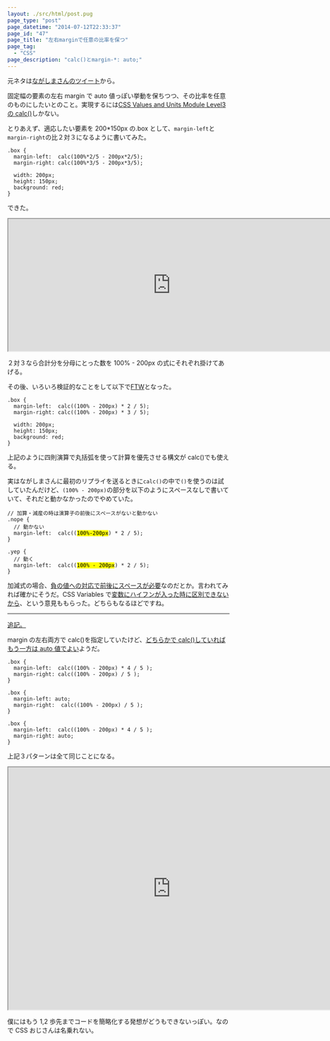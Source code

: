 ```yaml
---
layout: ./src/html/post.pug
page_type: "post"
page_datetime: "2014-07-12T22:33:37"
page_id: "47"
page_title: "左右marginで任意の比率を保つ"
page_tag:
  - "CSS"
page_description: "calc()とmargin-*: auto;"
---
```


元ネタは[ながしまさんのツイート](https://twitter.com/hail2u_/status/487903628665970691)から。

固定幅の要素の左右 margin で auto 値っぽい挙動を保ちつつ、その比率を任意のものにしたいとのこと。実現するには[CSS Values and Units Module Level3 の calc()](http://www.w3.org/TR/css-values/#calc)しかない。

とりあえず、適応したい要素を 200\*150px の.box として、`margin-left`と`margin-right`の比２対３になるように書いてみた。

<pre><code>.box {
  margin-left:  calc(100%*2/5 - 200px*2/5);
  margin-right: calc(100%*3/5 - 200px*3/5);

  width: 200px;
  height: 150px;
  background: red;
}</code></pre>

できた。

<iframe width="736" height="300" src="https://jsfiddle.net/4rp7s3nv/embedded/result,html,css/" allowfullscreen="allowfullscreen" ></iframe>

２対３なら合計分を分母にとった数を 100% - 200px の式にそれぞれ掛けてあげる。

その後、いろいろ検証的なことをして以下で[FTW](https://twitter.com/hail2u_/status/487928879793721344)となった。

<pre><code>.box {
  margin-left:  calc((100% - 200px) * 2 / 5);
  margin-right: calc((100% - 200px) * 3 / 5);

  width: 200px;
  height: 150px;
  background: red;
}</code></pre>

上記のように四則演算で丸括弧を使って計算を優先させる構文が calc()でも使える。

実はながしまさんに最初のリプライを送るときに`calc()`の中で`()`を使うのは試していたんだけど、`(100% - 200px)`の部分を以下のようにスペースなしで書いていて、それだと動かなかったのでやめていた。

<pre><code>// 加算・減産の時は演算子の前後にスペースがないと動かない
.nope {
  // 動かない
  margin-left:  calc((<mark>100%-200px</mark>) * 2 / 5);
}

.yep {
  // 動く
  margin-left:  calc((<mark>100% - 200px</mark>) * 2 / 5);
}</code></pre>

加減式の場合、[負の値への対応で前後にスペースが必要](https://twitter.com/hail2u_/status/487940265684897792)なのだとか。言われてみれば確かにそうだ。CSS Variables で[変数にハイフンが入った時に区別できないから](https://twitter.com/xl1blue/status/487937984524591104)、という意見ももらった。どちらもなるほどですね。

---

<ins datetime="2014-07-13T17:03:00+09:00" data-insdate="※2014/7/13 17:03">追記。</ins>

margin の左右両方で calc()を指定していたけど、[どちらかで calc()していればもう一方は auto 値でよい](http://hail2u.net/blog/webdesign/split-margin-with-ratio.html)ようだ。

<pre><code>.box {
  margin-left:  calc((100% - 200px) * 4 / 5 );
  margin-right: calc((100% - 200px) / 5 );
}</code></pre>

<pre><code>.box {
  margin-left: auto;
  margin-right:  calc((100% - 200px) / 5 );
}</code></pre>

<pre><code>.box {
  margin-left:  calc((100% - 200px) * 4 / 5 );
  margin-right: auto;
}</code></pre>

上記３パターンは全て同じことになる。

<iframe width="736" height="550" src="https://jsfiddle.net/h3an1kup/1/embedded/result,html,css/" allowfullscreen="allowfullscreen" ></iframe>

僕にはもう 1,2 歩先までコードを簡略化する発想がどうもできないっぽい。なので CSS おじさんは名乗れない。
